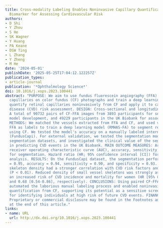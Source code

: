```yaml
---
title: Cross-modality Labeling Enables Noninvasive Capillary Quantification as a Sensitive
  Biomarker for Assessing Cardiovascular Risk
authors:
- D Shi
- Y Zhou
- S He
- SK Wagner
- Y Huang
- PA Keane
- DSW Ting
- L Zhang
- Y Zheng
- M He
date: '2024-05-01'
publishDate: '2025-05-25T17:04:12.122257Z'
publication_types:
- article-journal
publication: '*Ophthalmology Science*'
doi: 10.1016/j.xops.2023.100441
abstract: "PURPOSE: We aim to use fundus fluorescein angiography (FFA) to label the
  capillaries on color fundus (CF) photographs and train a deep learning model to
  quantify retinal capillaries noninvasively from CF and apply it to cardiovascular
  disease (CVD) risk assessment. DESIGN: Cross-sectional and longitudinal study. PARTICIPANTS:
  A total of 90732 pairs of CF-FFA images from 3893 participants for segmentation
  model development, and 49229 participants in the UK Biobank for association analysis.
  METHODS: We matched the vessels extracted from FFA and CF, and used vessels from
  FFA as labels to train a deep learning model (RMHAS-FA) to segment retinal capillaries
  using CF. We tested the model's accuracy on a manually labeled internal test set
  (FundusCapi). For external validation, we tested the segmentation model on 7 vessel
  segmentation datasets, and investigated the clinical value of the segmented vessels
  in predicting CVD events in the UK Biobank. MAIN OUTCOME MEASURES: Area under the
  receiver operating characteristic curve (AUC), accuracy, sensitivity, and specificity
  for segmentation. Hazard ratio (HR; 95% confidence interval [CI]) for Cox regression
  analysis. RESULTS: On the FundusCapi dataset, the segmentation performance was AUC
  = 0.95, accuracy = 0.94, sensitivity = 0.90, and specificity = 0.93. Smaller vessel
  skeleton density had a stronger correlation with CVD risk factors and incidence
  (P < 0.01). Reduced density of small vessel skeletons was strongly associated with
  an increased risk of CVD incidence and mortality for women (HR [95% CI] = 0.91 [0.84-0.98]
  and 0.68 [0.54-0.86], respectively). CONCLUSIONS: Using paired CF-FFA images, we
  automated the laborious manual labeling process and enabled noninvasive capillary
  quantification from CF, supporting its potential as a sensitive screening method
  for identifying individuals at high risk of future CVD events. FINANCIAL DISCLOSURES:
  Proprietary or commercial disclosure may be found in the Footnotes and Disclosures
  at the end of this article."
links:
- name: URL
  url: http://dx.doi.org/10.1016/j.xops.2023.100441
---
```


